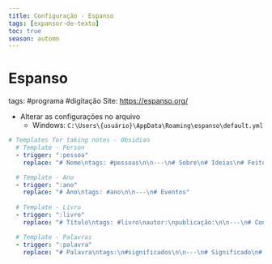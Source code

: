 ```yaml
---
title: Configuração - Espanso
tags: [expansor-de-texto]
toc: true
season: automn
---
```

# Espanso
tags: #programa #digitação
Site: https://espanso.org/
- Alterar as configurações no arquivo
	- Windows: `C:\Users\{usuário}\AppData\Roaming\espanso\default.yml`
```yml
# Templates for taking notes - Obsidian
  # Template - Person
  - trigger: ":pessoa"
    replace: "# Nome\ntags: #pessoas\n\n---\n# Sobre\n# Ideias\n# Feitos"

  # Template - Ano
  - trigger: ":ano"
    replace: "# Ano\ntags: #ano\n\n---\n# Eventos"
  
  # Template - Livro
  - trigger: ":livro"
    replace: "# Título\ntags: #livro\nautor:\npublicação:\n\n---\n# Conteúdo\n# Notas"

  # Template - Palavras
  - trigger: ":palavra"
    replace: "# Palavra\ntags:\n#significados\n\n---\n# Significado\n# Origem"
```